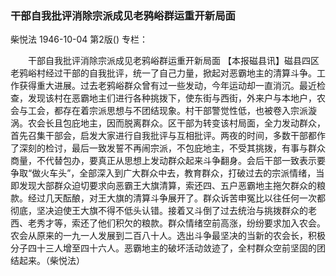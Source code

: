 ### 干部自我批评消除宗派成见老鸦峪群运重开新局面
柴悦法
1946-10-04
第2版()
专栏：

　　干部自我批评消除宗派成见老鸦峪群运重开新局面
    【本报磁县讯】磁县四区老鸦峪村经过干部的自我批评，统一了自己力量，掀起对恶霸地主的清算斗争。工作获得重大进展。过去老鸦峪群众曾有过一些发动，今年运动却一直消沉。最近检查，发现该村在恶霸地主们进行各种挑拨下，使东街与西街，外来户与本地户，农会与工会，都存在着宗派思想与不团结现象。村干部警觉性低，也被卷入宗派漩涡。农会长且包庇地主，因而脱离群众。区干部为转变该村局面，全力发动群众，首先召集干部会，启发大家进行自我批评与互相批评。两夜的时间，多数干部都作了深刻的检讨，最后一致发誓不再闹宗派，不包庇地主，不受其挑拨，有事与群众商量，不代替包办，要真正从思想上发动群众起来斗争翻身。会后干部一致表示要争取“做火车头”，全部深入到广大群众中去，教育群众，打破过去的宗派情绪，当即发现大部群众迫切要求向恶霸王大旗清算，索还四、五户恶霸地主拖欠群众的粮款。经过几天酝酿，对王大旗的清算斗争展开了。群众诉苦申冤比以往任何一次都彻底，坚决迫使王大旗不得不低头认错。接着又斗倒了过去统治与挑拨群众的老西、老秀才等，索还了他们积欠的粮款。群众情绪空前高涨，纷纷要求加入农会。农会从原来的一九一人发展到二百八十人。选出斗争最坚决的当新的农会长，积极分子四十三人增至四十六人。恶霸地主的破坏活动敛迹了，全村群众空前坚固的团结起来。（柴悦法）
